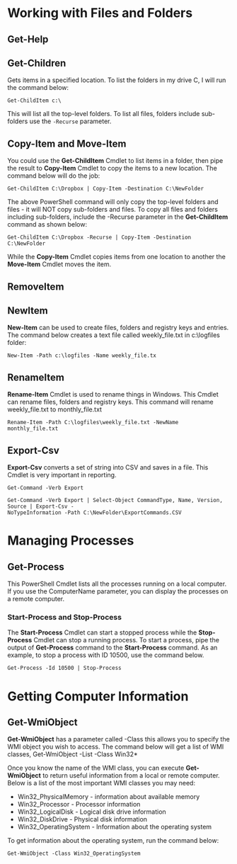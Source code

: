 # Working with Files and Folders

## Get-Help

## Get-Children

Gets items in a specified location. To list the folders in my drive C, I will run
the command below:

```
Get-ChildItem c:\
```

This will list all the top-level folders. To list all files, folders include sub-folders use the `-Recurse` parameter.

## Copy-Item and Move-Item

You could use the __Get-ChildItem__ Cmdlet to list items in a folder, then pipe
the result to __Copy-Item__ Cmdlet to copy the items to a new location. The
command below will do the job:

```
Get-ChildItem C:\Dropbox | Copy-Item -Destination C:\NewFolder
```

The above PowerShell command will only copy the top-level folders and
files - it will NOT copy sub-folders and files. To copy all files and folders
including sub-folders, include the -Recurse parameter in the __Get-ChildItem__
command as shown below:

```
Get-ChildItem C:\Dropbox -Recurse | Copy-Item -Destination C:\NewFolder
```

While the __Copy-Item__ Cmdlet copies items from one location to another the
__Move-Item__ Cmdlet moves the item.

## RemoveItem

## NewItem

__New-Item__ can be used to create files, folders and registry keys and entries. The command below creates a text
file called weekly_file.txt in c:\logfiles folder:
```
New-Item -Path c:\logfiles -Name weekly_file.tx
```

## RenameItem

__Rename-Item__ Cmdlet is used to rename things in Windows. This Cmdlet can
rename files, folders and registry keys. This command will rename
weekly_file.txt to monthly_file.txt

```
Rename-Item -Path C:\logfiles\weekly_file.txt -NewName monthly_file.txt
```

## Export-Csv

__Export-Csv__ converts a set of string into CSV and saves in a file. This Cmdlet
is very important in reporting.

```
Get-Command -Verb Export
```

```
Get-Command -Verb Export | Select-Object CommandType, Name, Version, Source | Export-Csv -
NoTypeInformation -Path C:\NewFolder\ExportCommands.CSV
```

# Managing Processes

## Get-Process

This PowerShell Cmdlet lists all the processes running on a local computer. If
you use the ComputerName parameter, you can display the processes on a
remote computer.

### Start-Process and Stop-Process

The __Start-Process__ Cmdlet can start a stopped process while the __Stop-Process__ Cmdlet
can stop a running process.
To start a process, pipe the output of __Get-Process__ command to the __Start-Process__ command.
As an example, to stop a process with ID 10500, use the command below.

```
Get-Process -Id 10500 | Stop-Process
```

# Getting Computer Information

## Get-WmiObject

__Get-WmiObject__ has a parameter called -Class this allows you to specify the WMI object you wish to access. The command below will get a list of WMI
classes, Get-WmiObject -List -Class Win32*


Once you know the name of the WMI class, you can execute __Get-WmiObject__ to return useful information from a local or remote computer. Below is a list
of the most important WMI classes you may need:
- Win32_PhysicalMemory - information about available memory
- Win32_Processor - Processor information
- Win32_LogicalDisk - Logical disk drive information
- Win32_DiskDrive - Physical disk information
- Win32_OperatingSystem - Information about the operating system

To get information about the operating system, run the command below:

```
Get-WmiObject -Class Win32_OperatingSystem
```









